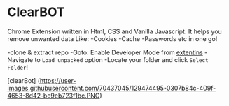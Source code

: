 # ClearBOT

Chrome Extension written in Html, CSS and Vanilla Javascript. It helps you remove unwanted data Like:
-Cookies
-Cache
-Passwords etc 
in one go!

-clone & extract repo
-Goto: Enable Developer Mode from [extentins](chrome://extensions/)
-Navigate to `Load unpacked` option
-Locate your folder and click `Select Folder`!

[clearBot]
(https://user-images.githubusercontent.com/70437045/129474495-0307b84c-409f-4653-8d42-be9eb723f1bc.PNG)


